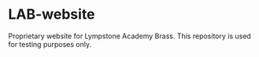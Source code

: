 # LAB-website
Proprietary website for Lympstone Academy Brass. This repository is used for testing purposes only.
